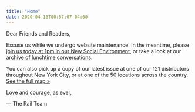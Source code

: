 ```yaml
---
title: "Home"
date: 2020-04-16T00:57:07-04:00
---
```


Dear Friends and Readers,

Excuse us while we undergo website maintenance. In the meantime, please [join us today at 1pm in our New Social Environment](/events), or take a look at our [archive of lunchtime conversations](https://www.youtube.com/playlist?list=PLmQDwVpMadcLGDOX9VN3sGTh2VYT4RJGY).

You can also pick up a copy of our latest issue at one of our 121 distributors throughout New York City, or at one of the 50 locations across the country. [See the full map »](https://www.google.com/maps/d/u/0/viewer?mid=1d9gC__bvp0PFNyo2ygOKqsxTKeWeY5dU&ll=35.73330926104605%2C-96.01985825&z=4)


Love and courage, as ever,

— The Rail Team